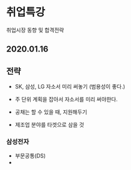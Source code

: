# 취업특강

취업시장 동향 및 합격전략

## 2020.01.16

## 전략

- SK, 삼성, LG 자소서 미리 써놓기 (범용성이 좋다.)
- 주 단위 계획을 잡아서 자소서를 미리 써야한다.

- 공채는 할 수 있을 때, 지원해두기
- 제조업 분야를 타겟으로 삼을 것

### 삼성전자

- 부문공통(DS)
- 

